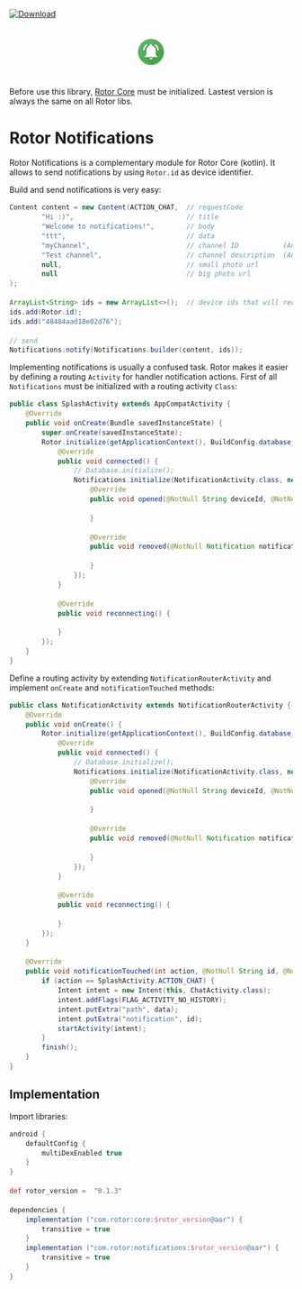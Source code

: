 [ ![Download](https://api.bintray.com/packages/efff/maven/RotorKotlinDatabase/images/download.svg) ](https://bintray.com/efff/maven/RotorKotlinDatabase/_latestVersion)
<p align="center"><img width="10%" vspace="20" src="https://github.com/rotorlab/notifications-kotlin/raw/develop/app/src/main/res/mipmap-xxxhdpi/ic_launcher_round.png"></p>
 
Before use this library, [Rotor Core](https://github.com/rotorlab/core-kotlin) must be initialized. Lastest version is always the same on all Rotor libs.

# Rotor Notifications
Rotor Notifications is a complementary module for Rotor Core (kotlin). It allows to send notifications by using `Rotor.id` as device identifier.

Build and send notifications is very easy:
```java
Content content = new Content(ACTION_CHAT,  // requestCode
        "Hi :)",                            // title
        "Welcome to notifications!",        // body
        "ttt",                              // data
        "myChannel",                        // channel ID           (Android 8)
        "Test channel",                     // channel description  (Android 8)
        null,                               // small photo url
        null                                // big photo url
);                              
 
ArrayList<String> ids = new ArrayList<>();  // device ids that will receive the notification
ids.add(Rotor.id);
ids.add("48484aad18e02d76");

// send
Notifications.notify(Notifications.builder(content, ids));
```

Implementing notifications is usually a confused task. Rotor makes it easier by defining a routing `Activity` for handler notification actions. First of all `Notifications` must be initialized with a routing activity `Class`:
```java
public class SplashActivity extends AppCompatActivity {
    @Override
    public void onCreate(Bundle savedInstanceState) {
        super.onCreate(savedInstanceState);
        Rotor.initialize(getApplicationContext(), BuildConfig.database_url, BuildConfig.redis_url, new StatusListener() {
            @Override
            public void connected() {
                // Database.initialize();
                Notifications.initialize(NotificationActivity.class, new Listener() {
                    @Override
                    public void opened(@NotNull String deviceId, @NotNull Notification notification) {
 
                    }
 
                    @Override
                    public void removed(@NotNull Notification notification) {
 
                    }
                });
            }
 
            @Override
            public void reconnecting() {
 
            }
        });
    }
}
```
Define a routing activity by extending `NotificationRouterActivity` and implement `onCreate` and `notificationTouched` methods:
```java
public class NotificationActivity extends NotificationRouterActivity {
    @Override
    public void onCreate() {
        Rotor.initialize(getApplicationContext(), BuildConfig.database_url, BuildConfig.redis_url, new StatusListener() {
            @Override
            public void connected() {
                // Database.initialize();
                Notifications.initialize(NotificationActivity.class, new Listener() {
                    @Override
                    public void opened(@NotNull String deviceId, @NotNull Notification notification) {
 
                    }
 
                    @Override
                    public void removed(@NotNull Notification notification) {
 
                    }
                });
            }
 
            @Override
            public void reconnecting() {
 
            }
        });
    }
 
    @Override
    public void notificationTouched(int action, @NotNull String id, @NotNull String data) {
        if (action == SplashActivity.ACTION_CHAT) {
            Intent intent = new Intent(this, ChatActivity.class);
            intent.addFlags(FLAG_ACTIVITY_NO_HISTORY);
            intent.putExtra("path", data);
            intent.putExtra("notification", id);
            startActivity(intent);
        }
        finish();
    }
}
```

## Implementation
Import libraries:

```groovy
android {
    defaultConfig {
        multiDexEnabled true
    }
}
 
def rotor_version =  "0.1.3"
 
dependencies {
    implementation ("com.rotor:core:$rotor_version@aar") {
        transitive = true
    }
    implementation ("com.rotor:notifications:$rotor_version@aar") {
        transitive = true
    }
}
```
